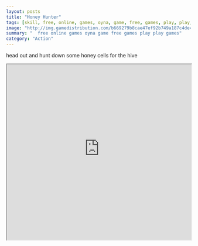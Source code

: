 ```yaml
---
layout: posts
title: "Honey Hunter"
tags: [skill, free, online, games, oyna, game, free, games, play, play, games]
image: "http://img.gamedistribution.com/b669279b8cae47ef92b749a187c4de47.jpg"
summary: "  free online games oyna game free games play play games"
category: "Action"
---
```


head out and hunt down some honey cells for the hive

<iframe width="100%" height="480px;" src="http://flash.gamedistribution.com?game=b669279b8cae47ef92b749a187c4de47"></iframe>